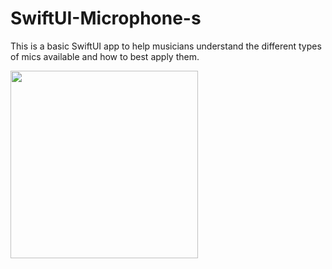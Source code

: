 # SwiftUI-Microphone-s
This is a basic SwiftUI app to help musicians understand the different types of mics available and how to best apply them.

<img src="https://media.giphy.com/media/n0JwGW0o8TbQNjxdCA/giphy.gif" width="300">
